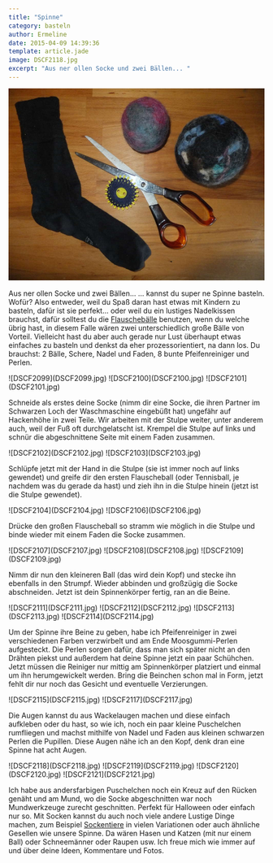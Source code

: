 ```yaml
---
title: "Spinne"
category: basteln
author: Ermeline
date: 2015-04-09 14:39:36
template: article.jade
image: DSCF2118.jpg
excerpt: "Aus ner ollen Socke und zwei Bällen... "
---
```


![DSCF2097](DSCF2097.jpg)

Aus ner ollen Socke und zwei Bällen... ... kannst du super ne Spinne basteln. Wofür? Also entweder, weil du Spaß daran hast etwas mit Kindern zu basteln, dafür ist sie perfekt... oder weil du ein lustiges Nadelkissen brauchst, dafür solltest du die [Flauschebälle](http://flauschiversum.de/2013/07/flauscheballchen/ "Flauschebällchen") benutzen, wenn du welche übrig hast, in diesem Falle wären zwei unterschiedlich große Bälle von Vorteil. Vielleicht hast du aber auch gerade nur Lust überhaupt etwas einfaches zu basteln und denkst da eher prozessorientiert, na dann los. Du brauchst: 2 Bälle, Schere, Nadel und Faden, 8 bunte Pfeifenreiniger und Perlen.


<div id='slides' class='slideshow'>
![DSCF2099](DSCF2099.jpg)
![DSCF2100](DSCF2100.jpg)
![DSCF2101](DSCF2101.jpg)
</div>

Schneide als erstes deine Socke (nimm dir eine Socke, die ihren Partner im Schwarzen Loch der Waschmaschine eingebüßt hat) ungefähr auf Hackenhöhe in zwei Teile. Wir arbeiten mit der Stulpe weiter, unter anderem auch, weil der Fuß oft durchgelatscht ist. Krempel die Stulpe auf links und schnür die abgeschnittene Seite mit einem Faden zusammen.


<div id='slides' class='slideshow'>
![DSCF2102](DSCF2102.jpg)
![DSCF2103](DSCF2103.jpg)
</div>

Schlüpfe jetzt mit der Hand in die Stulpe (sie ist immer noch auf links gewendet) und greife dir den ersten Flauscheball (oder Tennisball, je nachdem was du gerade da hast) und zieh ihn in die Stulpe hinein (jetzt ist die Stulpe gewendet).


<div id='slides' class='slideshow'>
![DSCF2104](DSCF2104.jpg)
![DSCF2106](DSCF2106.jpg)
</div>

Drücke den großen Flauscheball so stramm wie möglich in die Stulpe und binde wieder mit einem Faden die Socke zusammen.


<div id='slides' class='slideshow'>
![DSCF2107](DSCF2107.jpg)
![DSCF2108](DSCF2108.jpg)
![DSCF2109](DSCF2109.jpg)
</div>

Nimm dir nun den kleineren Ball (das wird dein Kopf) und stecke ihn ebenfalls in den Strumpf. Wieder abbinden und großzügig die Socke abschneiden. Jetzt ist dein Spinnenkörper fertig, ran an die Beine.


<div id='slides' class='slideshow'>
![DSCF2111](DSCF2111.jpg)
![DSCF2112](DSCF2112.jpg)
![DSCF2113](DSCF2113.jpg)
![DSCF2114](DSCF2114.jpg)
</div>

Um der Spinne ihre Beine zu geben, habe ich Pfeifenreiniger in zwei verschiedenen Farben verzwirbelt und am Ende Moosgummi-Perlen aufgesteckt. Die Perlen sorgen dafür, dass man sich später nicht an den Drähten piekst und außerdem hat deine Spinne jetzt ein paar Schühchen. Jetzt müssen die Reiniger nur mittig am Spinnenkörper platziert und einmal um ihn herumgewickelt werden. Bring die Beinchen schon mal in Form, jetzt fehlt dir nur noch das Gesicht und eventuelle Verzierungen.


<div id='slides' class='slideshow'>
![DSCF2115](DSCF2115.jpg)
![DSCF2117](DSCF2117.jpg)
</div>

Die Augen kannst du aus Wackelaugen machen und diese einfach aufkleben oder du hast, so wie ich, noch ein paar kleine Puschelchen rumfliegen und machst mithilfe von Nadel und Faden aus kleinen schwarzen Perlen die Pupillen. Diese Augen nähe ich an den Kopf, denk dran eine Spinne hat acht Augen.


<div id='slides' class='slideshow'>
![DSCF2118](DSCF2118.jpg)
![DSCF2119](DSCF2119.jpg)
![DSCF2120](DSCF2120.jpg)
![DSCF2121](DSCF2121.jpg)
</div>

Ich habe aus andersfarbigen Puschelchen noch ein Kreuz auf den Rücken genäht und am Mund, wo die Socke abgeschnitten war noch Mundwerkzeuge zurecht geschnitten. Perfekt für Halloween oder einfach nur so. Mit Socken kannst du auch noch viele andere Lustige Dinge machen, zum Beispiel [Sockentiere](http://flauschiversum.de/2014/11/sockenhase/ "Sockenhase") in vielen Variationen oder auch ähnliche Gesellen wie unsere Spinne. Da wären Hasen und Katzen (mit nur einem Ball) oder Schneemänner oder Raupen usw. Ich freue mich wie immer auf und über deine Ideen, Kommentare und Fotos.
